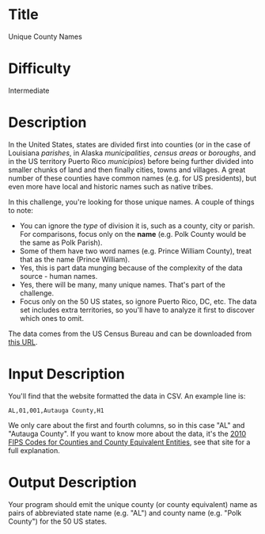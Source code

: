 # Title

Unique County Names

# Difficulty

Intermediate

# Description

In the United States, states are divided first into counties (or in the case of Louisiana *parishes*, in Alaska *municipalities*, *census areas* or *boroughs*, and in the US territory Puerto Rico *municipios*) before being further divided into smaller chunks of land and then finally cities, towns and villages. A great number of these counties have common names (e.g. for US presidents), but even more have local and historic names such as native tribes. 

In this challenge, you're looking for those unique names. A couple of things to note:

- You can ignore the *type* of division it is, such as a county, city or parish. For comparisons, focus only on the **name** (e.g. Polk County would be the same as Polk Parish).
- Some of them have two word names (e.g. Prince William County), treat that as the name (Prince William). 
- Yes, this is part data munging because of the complexity of the data source - human names.
- Yes, there will be many, many unique names. That's part of the challenge. 
- Focus only on the 50 US states, so ignore Puerto Rico, DC, etc. The data set includes extra territories, so you'll have to analyze it first to discover which ones to omit. 

The data comes from the US Census Bureau and can be downloaded from [this URL](http://www2.census.gov/geo/docs/reference/codes/files/national_county.txt).

# Input Description

You'll find that the website formatted the data in CSV. An example line is:

    AL,01,001,Autauga County,H1

We only care about the first and fourth columns, so in this case "AL" and "Autauga County". If you want to know more about the data, it's the [2010 FIPS Codes for Counties and County Equivalent Entities](https://www.census.gov/geo/reference/codes/cou.html), see that site for a full explanation. 

# Output Description

Your program should emit the unique county (or county equivalent) name as pairs of abbreviated state name (e.g. "AL") and county name (e.g. "Polk County") for the 50 US states. 
